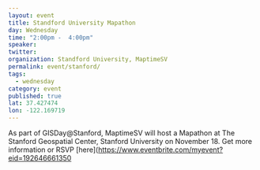 ```yaml
---
layout: event
title: Standford University Mapathon
day: Wednesday
time: "2:00pm -  4:00pm"
speaker: 
twitter: 
organization: Standford University, MaptimeSV
permalink: event/stanford/
tags: 
  - wednesday
category: event
published: true
lat: 37.427474
lon: -122.169719
---
```


As part of GISDay@Stanford, MaptimeSV will host a Mapathon at The Stanford Geospatial Center, Stanford University on November 18. Get more information or RSVP [here](https://www.eventbrite.com/myevent?eid=192646661350 
